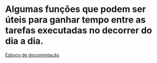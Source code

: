 # Algumas funções que podem ser úteis para ganhar tempo entre as tarefas executadas no decorrer do dia a dia. 

<a href="https://docs.google.com/document/d/16ML0aEvXgpIqhrU6DA8s5Edb1YsvfFQUigjmxR-keHc/edit?usp=sharing">Esboço de documentação</a>
